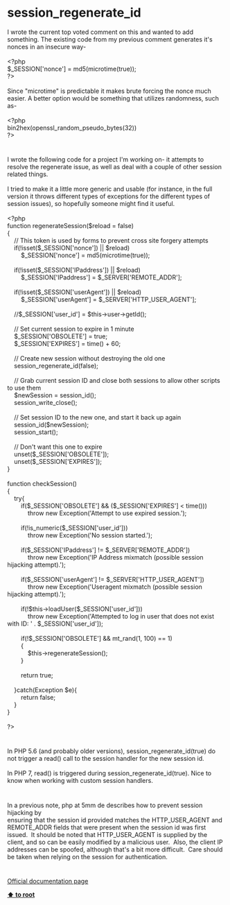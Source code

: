 # session_regenerate_id




<div class="phpcode"><span class="html">
I wrote the current top voted comment on this and wanted to add something. The existing code from my previous comment generates it&apos;s nonces in an insecure way-<br><br><span class="default">&lt;?php<br>$_SESSION</span><span class="keyword">[</span><span class="string">&apos;nonce&apos;</span><span class="keyword">] = </span><span class="default">md5</span><span class="keyword">(</span><span class="default">microtime</span><span class="keyword">(</span><span class="default">true</span><span class="keyword">));<br></span><span class="default">?&gt;<br></span><br>Since &quot;microtime&quot; is predictable it makes brute forcing the nonce much easier. A better option would be something that utilizes randomness, such as-<br><br><span class="default">&lt;?php<br>bin2hex</span><span class="keyword">(</span><span class="default">openssl_random_pseudo_bytes</span><span class="keyword">(</span><span class="default">32</span><span class="keyword">))<br></span><span class="default">?&gt;</span>
</span>
</div>
  

#


<div class="phpcode"><span class="html">
I wrote the following code for a project I&apos;m working on- it attempts to resolve the regenerate issue, as well as deal with a couple of other session related things.<br><br>I tried to make it a little more generic and usable (for instance, in the full version it throws different types of exceptions for the different types of session issues), so hopefully someone might find it useful.<br><br><span class="default">&lt;?php<br></span><span class="keyword">function </span><span class="default">regenerateSession</span><span class="keyword">(</span><span class="default">$reload </span><span class="keyword">= </span><span class="default">false</span><span class="keyword">)<br>{<br>&#xA0; &#xA0; </span><span class="comment">// This token is used by forms to prevent cross site forgery attempts<br>&#xA0; &#xA0; </span><span class="keyword">if(!isset(</span><span class="default">$_SESSION</span><span class="keyword">[</span><span class="string">&apos;nonce&apos;</span><span class="keyword">]) || </span><span class="default">$reload</span><span class="keyword">)<br>&#xA0; &#xA0; &#xA0; &#xA0; </span><span class="default">$_SESSION</span><span class="keyword">[</span><span class="string">&apos;nonce&apos;</span><span class="keyword">] = </span><span class="default">md5</span><span class="keyword">(</span><span class="default">microtime</span><span class="keyword">(</span><span class="default">true</span><span class="keyword">));<br><br>&#xA0; &#xA0; if(!isset(</span><span class="default">$_SESSION</span><span class="keyword">[</span><span class="string">&apos;IPaddress&apos;</span><span class="keyword">]) || </span><span class="default">$reload</span><span class="keyword">)<br>&#xA0; &#xA0; &#xA0; &#xA0; </span><span class="default">$_SESSION</span><span class="keyword">[</span><span class="string">&apos;IPaddress&apos;</span><span class="keyword">] = </span><span class="default">$_SERVER</span><span class="keyword">[</span><span class="string">&apos;REMOTE_ADDR&apos;</span><span class="keyword">];<br><br>&#xA0; &#xA0; if(!isset(</span><span class="default">$_SESSION</span><span class="keyword">[</span><span class="string">&apos;userAgent&apos;</span><span class="keyword">]) || </span><span class="default">$reload</span><span class="keyword">)<br>&#xA0; &#xA0; &#xA0; &#xA0; </span><span class="default">$_SESSION</span><span class="keyword">[</span><span class="string">&apos;userAgent&apos;</span><span class="keyword">] = </span><span class="default">$_SERVER</span><span class="keyword">[</span><span class="string">&apos;HTTP_USER_AGENT&apos;</span><span class="keyword">];<br><br>&#xA0; &#xA0; </span><span class="comment">//$_SESSION[&apos;user_id&apos;] = $this-&gt;user-&gt;getId();<br><br>&#xA0; &#xA0; // Set current session to expire in 1 minute<br>&#xA0; &#xA0; </span><span class="default">$_SESSION</span><span class="keyword">[</span><span class="string">&apos;OBSOLETE&apos;</span><span class="keyword">] = </span><span class="default">true</span><span class="keyword">;<br>&#xA0; &#xA0; </span><span class="default">$_SESSION</span><span class="keyword">[</span><span class="string">&apos;EXPIRES&apos;</span><span class="keyword">] = </span><span class="default">time</span><span class="keyword">() + </span><span class="default">60</span><span class="keyword">;<br><br>&#xA0; &#xA0; </span><span class="comment">// Create new session without destroying the old one<br>&#xA0; &#xA0; </span><span class="default">session_regenerate_id</span><span class="keyword">(</span><span class="default">false</span><span class="keyword">);<br><br>&#xA0; &#xA0; </span><span class="comment">// Grab current session ID and close both sessions to allow other scripts to use them<br>&#xA0; &#xA0; </span><span class="default">$newSession </span><span class="keyword">= </span><span class="default">session_id</span><span class="keyword">();<br>&#xA0; &#xA0; </span><span class="default">session_write_close</span><span class="keyword">();<br><br>&#xA0; &#xA0; </span><span class="comment">// Set session ID to the new one, and start it back up again<br>&#xA0; &#xA0; </span><span class="default">session_id</span><span class="keyword">(</span><span class="default">$newSession</span><span class="keyword">);<br>&#xA0; &#xA0; </span><span class="default">session_start</span><span class="keyword">();<br><br>&#xA0; &#xA0; </span><span class="comment">// Don&apos;t want this one to expire<br>&#xA0; &#xA0; </span><span class="keyword">unset(</span><span class="default">$_SESSION</span><span class="keyword">[</span><span class="string">&apos;OBSOLETE&apos;</span><span class="keyword">]);<br>&#xA0; &#xA0; unset(</span><span class="default">$_SESSION</span><span class="keyword">[</span><span class="string">&apos;EXPIRES&apos;</span><span class="keyword">]);<br>}<br><br>function </span><span class="default">checkSession</span><span class="keyword">()<br>{<br>&#xA0; &#xA0; try{<br>&#xA0; &#xA0; &#xA0; &#xA0; if(</span><span class="default">$_SESSION</span><span class="keyword">[</span><span class="string">&apos;OBSOLETE&apos;</span><span class="keyword">] &amp;&amp; (</span><span class="default">$_SESSION</span><span class="keyword">[</span><span class="string">&apos;EXPIRES&apos;</span><span class="keyword">] &lt; </span><span class="default">time</span><span class="keyword">()))<br>&#xA0; &#xA0; &#xA0; &#xA0; &#xA0; &#xA0; throw new </span><span class="default">Exception</span><span class="keyword">(</span><span class="string">&apos;Attempt to use expired session.&apos;</span><span class="keyword">);<br><br>&#xA0; &#xA0; &#xA0; &#xA0; if(!</span><span class="default">is_numeric</span><span class="keyword">(</span><span class="default">$_SESSION</span><span class="keyword">[</span><span class="string">&apos;user_id&apos;</span><span class="keyword">]))<br>&#xA0; &#xA0; &#xA0; &#xA0; &#xA0; &#xA0; throw new </span><span class="default">Exception</span><span class="keyword">(</span><span class="string">&apos;No session started.&apos;</span><span class="keyword">);<br><br>&#xA0; &#xA0; &#xA0; &#xA0; if(</span><span class="default">$_SESSION</span><span class="keyword">[</span><span class="string">&apos;IPaddress&apos;</span><span class="keyword">] != </span><span class="default">$_SERVER</span><span class="keyword">[</span><span class="string">&apos;REMOTE_ADDR&apos;</span><span class="keyword">])<br>&#xA0; &#xA0; &#xA0; &#xA0; &#xA0; &#xA0; throw new </span><span class="default">Exception</span><span class="keyword">(</span><span class="string">&apos;IP Address mixmatch (possible session hijacking attempt).&apos;</span><span class="keyword">);<br><br>&#xA0; &#xA0; &#xA0; &#xA0; if(</span><span class="default">$_SESSION</span><span class="keyword">[</span><span class="string">&apos;userAgent&apos;</span><span class="keyword">] != </span><span class="default">$_SERVER</span><span class="keyword">[</span><span class="string">&apos;HTTP_USER_AGENT&apos;</span><span class="keyword">])<br>&#xA0; &#xA0; &#xA0; &#xA0; &#xA0; &#xA0; throw new </span><span class="default">Exception</span><span class="keyword">(</span><span class="string">&apos;Useragent mixmatch (possible session hijacking attempt).&apos;</span><span class="keyword">);<br><br>&#xA0; &#xA0; &#xA0; &#xA0; if(!</span><span class="default">$this</span><span class="keyword">-&gt;</span><span class="default">loadUser</span><span class="keyword">(</span><span class="default">$_SESSION</span><span class="keyword">[</span><span class="string">&apos;user_id&apos;</span><span class="keyword">]))<br>&#xA0; &#xA0; &#xA0; &#xA0; &#xA0; &#xA0; throw new </span><span class="default">Exception</span><span class="keyword">(</span><span class="string">&apos;Attempted to log in user that does not exist with ID: &apos; </span><span class="keyword">. </span><span class="default">$_SESSION</span><span class="keyword">[</span><span class="string">&apos;user_id&apos;</span><span class="keyword">]);<br><br>&#xA0; &#xA0; &#xA0; &#xA0; if(!</span><span class="default">$_SESSION</span><span class="keyword">[</span><span class="string">&apos;OBSOLETE&apos;</span><span class="keyword">] &amp;&amp; </span><span class="default">mt_rand</span><span class="keyword">(</span><span class="default">1</span><span class="keyword">, </span><span class="default">100</span><span class="keyword">) == </span><span class="default">1</span><span class="keyword">)<br>&#xA0; &#xA0; &#xA0; &#xA0; {<br>&#xA0; &#xA0; &#xA0; &#xA0; &#xA0; &#xA0; </span><span class="default">$this</span><span class="keyword">-&gt;</span><span class="default">regenerateSession</span><span class="keyword">();<br>&#xA0; &#xA0; &#xA0; &#xA0; }<br><br>&#xA0; &#xA0; &#xA0; &#xA0; return </span><span class="default">true</span><span class="keyword">;<br><br>&#xA0; &#xA0; }catch(</span><span class="default">Exception $e</span><span class="keyword">){<br>&#xA0; &#xA0; &#xA0; &#xA0; return </span><span class="default">false</span><span class="keyword">;<br>&#xA0; &#xA0; }<br>}<br><br></span><span class="default">?&gt;</span>
</span>
</div>
  

#


<div class="phpcode"><span class="html">
In PHP 5.6 (and probably older versions), session_regenerate_id(true) do not trigger a read() call to the session handler for the new session id. <br><br>In PHP 7, read() is triggered during session_regenerate_id(true). Nice to know when working with custom session handlers.</span>
</div>
  

#


<div class="phpcode"><span class="html">
In a previous note, php at 5mm de describes how to prevent session hijacking by<br>ensuring that the session id provided matches the HTTP_USER_AGENT and REMOTE_ADDR fields that were present when the session id was first issued.&#xA0; It should be noted that HTTP_USER_AGENT is supplied by the client, and so can be easily modified by a malicious user.&#xA0; Also, the client IP addresses can be spoofed, although that&apos;s a bit more difficult.&#xA0; Care should be taken when relying on the session for authentication.</span>
</div>
  

#

[Official documentation page](https://www.php.net/manual/en/function.session-regenerate-id.php)

**[⬆ to root](/)**